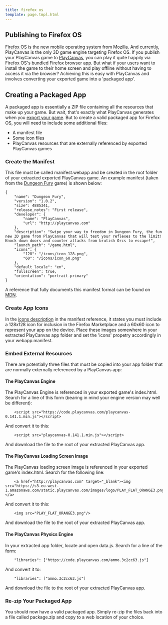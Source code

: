 ```yaml
---
title: firefox os
template: page.tmpl.html
---
```


## Publishing to Firefox OS

[Firefox OS][firefoxos] is the new mobile operating system from Mozilla. And currently, PlayCanvas is the only 3D game engine targeting Firefox OS. If you publish your PlayCanvas game to [PlayCanvas](publish_playcanvas), you can play it quite happily via Firefox OS's bundled Firefox browser app. But what if your users want to install the game to their home screen and play offline without having to access it via the browser? Achieving this is easy with PlayCanvas and involves converting your exported game into a 'packaged app'.

## Creating a Packaged App

A packaged app is essentially a ZIP file containing all the resources that make up your game. But wait, that's exactly what PlayCanvas generates when you [export your game][publish_selfhost]. But to create a valid packaged app for Firefox OS, you will need to include some additional files:

* A manifest file
* Some icon files
* PlayCanvas resources that are externally referenced by exported PlayCanvas games

### Create the Manifest

This file must be called manifest.webapp and be created in the root folder of your extracted exported PlayCanvas game. An example manifest (taken from the [Dungeon Fury][dungeon_fury] game) is shown below:

~~~javascript~~~
{
    "name": "Dungeon Fury",
    "version": "1.0.2",
    "size": 4885341,
    "release_notes": "First release",
    "developer": {
        "name": "PlayCanvas",
        "url": "http://playcanvas.com"
    },
    "description": "Swipe your way to freedom in Dungeon Fury, the fun new 3D game from PlayCanvas that will test your reflexes to the limit! Knock down doors and counter attacks from brutish Orcs to escape!",
    "launch_path": "/game.html",
    "icons": {
        "128": "/icons/icon_128.png",
        "60": "/icons/icon_60.png"
    },
    "default_locale": "en",
    "fullscreen": true,
    "orientation": "portrait-primary"
}
~~~

A reference that fully documents this manifest format can be found on [MDN][mdn].

### Create App Icons

In the [icons description][icons] in the manifest reference, it states you must include a 128x128 icon for inclusion in the Firefox Marketplace and a 60x60 icon to represent your app on the device. Place these images somewhere in your extracted PlayCanvas app folder and set the 'icons' propetry accordingly in your webapp.manifest.

### Embed External Resources

There are potentially three files that must be copied into your app folder that are normally externally referenced by a PlayCanvas app:

#### The PlayCanvas Engine

The PlayCanvas Engine is referenced in your exported game's index.html. Search for a line of this form (bearing in mind your engine version may well be different):

~~~html~~~
    <script src="https://code.playcanvas.com/playcanvas-0.141.1.min.js"></script>
~~~

And convert it to this:

~~~html~~~
    <script src="playcanvas-0.141.1.min.js"></script>
~~~

And download the file to the root of your extracted PlayCanvas app.

#### The PlayCanvas Loading Screen Image

The PlayCanvas loading screen image is referenced in your exported game's index.html. Search for the following line:

~~~html~~~
    <a href="http://playcanvas.com" target="_blank"><img src="https://s3-eu-west-1.amazonaws.com/static.playcanvas.com/images/logo/PLAY_FLAT_ORANGE3.png"/></a>
~~~

And convert it to this:

~~~html~~~
    <img src="PLAY_FLAT_ORANGE3.png"/>
~~~

And download the file to the root of your extracted PlayCanvas app.

#### The PlayCanvas Physics Engine

In your extracted app folder, locate and open data.js. Search for a line of the form:

~~~javascript~~~
    "libraries": ["https://code.playcanvas.com/ammo.3c2cc63.js"]
~~~

And convert it to:

~~~javascript~~~
    "libraries": ["ammo.3c2cc63.js"]
~~~

And download the file to the root of your extracted PlayCanvas app.

### Re-zip Your Packaged App

You should now have a valid packaged app. Simply re-zip the files back into a file called package.zip and copy to a web location of your choice.

[firefoxos]: http://www.mozilla.org/en-US/firefox/os/
[publish_playcanvas]: /user-manual/publishing/playcanvas
[publish_selfhost]: /user-manual/publishing/selfhosting
[dungeon_fury]: http://apps.playcanvas.com/playcanvas/dungeonfury/dungeonfury
[mdn]: https://developer.mozilla.org/en-US/Apps/Developing/Manifest
[icons]: https://developer.mozilla.org/en-US/Apps/Developing/Manifest#icons
